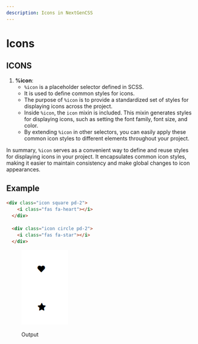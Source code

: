 ```yaml
---
description: Icons in NextGenCSS
---
```


# Icons

## **ICONS**

1. **%icon**:
   * `%icon` is a placeholder selector defined in SCSS.
   * It is used to define common styles for icons.
   * The purpose of `%icon` is to provide a standardized set of styles for displaying icons across the project.
   * Inside `%icon`, the `icon` mixin is included. This mixin generates styles for displaying icons, such as setting the font family, font size, and color.
   * By extending `%icon` in other selectors, you can easily apply these common icon styles to different elements throughout your project.

In summary, `%icon` serves as a convenient way to define and reuse styles for displaying icons in your project. It encapsulates common icon styles, making it easier to maintain consistency and make global changes to icon appearances.

## **Example**

```html
<div class="icon square pd-2">
    <i class="fas fa-heart"></i>
  </div>
  
  <div class="icon circle pd-2">
    <i class="fas fa-star"></i>
  </div>
```

<figure><img src="../.gitbook/assets/imm.png" alt=""><figcaption><p>Output</p></figcaption></figure>
